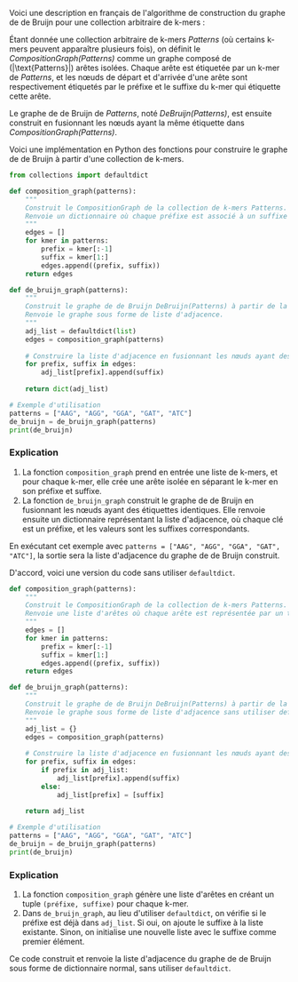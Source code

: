 Voici une description en français de l'algorithme de construction du graphe de de Bruijn pour une collection arbitraire de k-mers :

Étant donnée une collection arbitraire de k-mers *Patterns* (où certains k-mers peuvent apparaître plusieurs fois), on définit le *CompositionGraph(Patterns)* comme un graphe composé de \(|\text{Patterns}|\) arêtes isolées. Chaque arête est étiquetée par un k-mer de *Patterns*, et les nœuds de départ et d'arrivée d'une arête sont respectivement étiquetés par le préfixe et le suffixe du k-mer qui étiquette cette arête.

Le graphe de de Bruijn de *Patterns*, noté *DeBruijn(Patterns)*, est ensuite construit en fusionnant les nœuds ayant la même étiquette dans *CompositionGraph(Patterns)*.





Voici une implémentation en Python des fonctions pour construire le graphe de de Bruijn à partir d'une collection de k-mers.

```python
from collections import defaultdict

def composition_graph(patterns):
    """
    Construit le CompositionGraph de la collection de k-mers Patterns.
    Renvoie un dictionnaire où chaque préfixe est associé à un suffixe en tant qu'arête isolée.
    """
    edges = []
    for kmer in patterns:
        prefix = kmer[:-1]
        suffix = kmer[1:]
        edges.append((prefix, suffix))
    return edges

def de_bruijn_graph(patterns):
    """
    Construit le graphe de de Bruijn DeBruijn(Patterns) à partir de la collection de k-mers Patterns.
    Renvoie le graphe sous forme de liste d'adjacence.
    """
    adj_list = defaultdict(list)
    edges = composition_graph(patterns)
    
    # Construire la liste d'adjacence en fusionnant les nœuds ayant des étiquettes identiques
    for prefix, suffix in edges:
        adj_list[prefix].append(suffix)
    
    return dict(adj_list)

# Exemple d'utilisation
patterns = ["AAG", "AGG", "GGA", "GAT", "ATC"]
de_bruijn = de_bruijn_graph(patterns)
print(de_bruijn)
```

### Explication
1. La fonction `composition_graph` prend en entrée une liste de k-mers, et pour chaque k-mer, elle crée une arête isolée en séparant le k-mer en son préfixe et suffixe.
2. La fonction `de_bruijn_graph` construit le graphe de de Bruijn en fusionnant les nœuds ayant des étiquettes identiques. Elle renvoie ensuite un dictionnaire représentant la liste d'adjacence, où chaque clé est un préfixe, et les valeurs sont les suffixes correspondants.

En exécutant cet exemple avec `patterns = ["AAG", "AGG", "GGA", "GAT", "ATC"]`, la sortie sera la liste d'adjacence du graphe de de Bruijn construit.












D'accord, voici une version du code sans utiliser `defaultdict`. 

```python
def composition_graph(patterns):
    """
    Construit le CompositionGraph de la collection de k-mers Patterns.
    Renvoie une liste d'arêtes où chaque arête est représentée par un tuple (préfixe, suffixe).
    """
    edges = []
    for kmer in patterns:
        prefix = kmer[:-1]
        suffix = kmer[1:]
        edges.append((prefix, suffix))
    return edges

def de_bruijn_graph(patterns):
    """
    Construit le graphe de de Bruijn DeBruijn(Patterns) à partir de la collection de k-mers Patterns.
    Renvoie le graphe sous forme de liste d'adjacence sans utiliser defaultdict.
    """
    adj_list = {}
    edges = composition_graph(patterns)
    
    # Construire la liste d'adjacence en fusionnant les nœuds ayant des étiquettes identiques
    for prefix, suffix in edges:
        if prefix in adj_list:
            adj_list[prefix].append(suffix)
        else:
            adj_list[prefix] = [suffix]
    
    return adj_list

# Exemple d'utilisation
patterns = ["AAG", "AGG", "GGA", "GAT", "ATC"]
de_bruijn = de_bruijn_graph(patterns)
print(de_bruijn)
```

### Explication
1. La fonction `composition_graph` génère une liste d'arêtes en créant un tuple `(préfixe, suffixe)` pour chaque k-mer.
2. Dans `de_bruijn_graph`, au lieu d'utiliser `defaultdict`, on vérifie si le préfixe est déjà dans `adj_list`. Si oui, on ajoute le suffixe à la liste existante. Sinon, on initialise une nouvelle liste avec le suffixe comme premier élément.

Ce code construit et renvoie la liste d'adjacence du graphe de de Bruijn sous forme de dictionnaire normal, sans utiliser `defaultdict`.